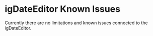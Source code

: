 ﻿<!--
|metadata|
{
    "fileName": "igdateeditor-known-issues",
    "controlName": "igEditors",
    "tags": ["Editing","Known Issues"]
}
|metadata|
-->

# igDateEditor Known Issues

Currently there are no limitations and known issues connected to the igDateEditor.

 

 


